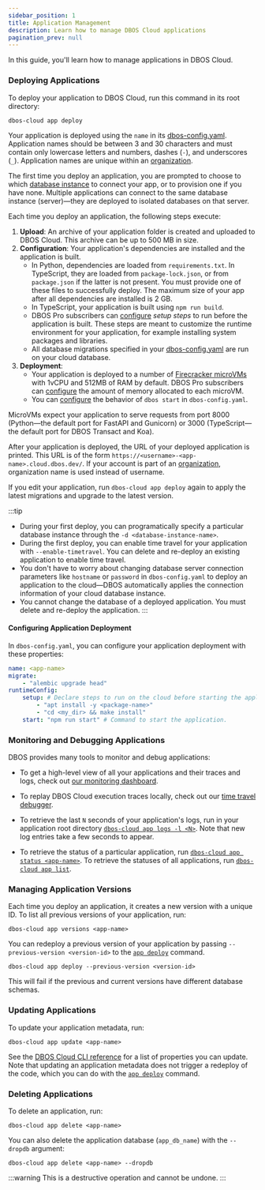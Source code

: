 ```yaml
---
sidebar_position: 1
title: Application Management
description: Learn how to manage DBOS Cloud applications
pagination_prev: null
---
```


In this guide, you'll learn how to manage applications in DBOS Cloud.


### Deploying Applications

To deploy your application to DBOS Cloud, run this command in its root directory:

```shell
dbos-cloud app deploy
```

Your application is deployed using the `name` in its [dbos-config.yaml](#configuring-application-deployment).
Application names should be between 3 and 30 characters and must contain only lowercase letters and numbers, dashes (`-`), and underscores (`_`). Application names are unique within an [organization](account-management#organization-management).

The first time you deploy an application, you are prompted to choose to which [database instance](../cloud-tutorials/database-management.md) to connect your app, or to provision one if you have none.
Multiple applications can connect to the same database instance (server)&mdash;they are deployed to isolated databases on that server.

Each time you deploy an application, the following steps execute:

1. **Upload**: An archive of your application folder is created and uploaded to DBOS Cloud. This archive can be up to 500 MB in size.
2. **Configuration**: Your application's dependencies are installed and the application is built.
    - In Python, dependencies are loaded from `requirements.txt`. In TypeScript, they are loaded from `package-lock.json`, or from `package.json` if the latter is not present. You must provide one of these files to successfully deploy. The maximum size of your app after all dependencies are installed is 2 GB.
    - In TypeScript, your application is built using `npm run build`.
    - DBOS Pro subscribers can [configure](#configuring-application-deployment) _setup steps_ to run before the application is built. These steps are meant to customize the runtime environment for your application, for example installing system packages and libraries.
    - All database migrations specified in your [dbos-config.yaml](#configuring-application-deployment) are run on your cloud database.
3. **Deployment**:
    - Your application is deployed to a number of [Firecracker microVMs](https://firecracker-microvm.github.io/) with 1vCPU and 512MB of RAM by default. DBOS Pro subscribers can [configure](../cloud-tutorials/cloud-cli#dbos-cloud-app-update) the amount of memory allocated to each microVM.
    - You can [configure](#configuring-application-deployment) the behavior of `dbos start` in `dbos-config.yaml`.

MicroVMs expect your application to serve requests from port 8000 (Python&mdash;the default port for FastAPI and Gunicorn) or 3000 (TypeScript&mdash;the default port for DBOS Transact and Koa).

After your application is deployed, the URL of your deployed application is printed.
This URL is of the form `https://<username>-<app-name>.cloud.dbos.dev/`.
If your account is part of an [organization](./account-management.md#organization-management), organization name is used instead of username.

If you edit your application, run `dbos-cloud app deploy` again to apply the latest migrations and upgrade to the latest version.

:::tip
* During your first deploy, you can programatically specify a particular database instance through the `-d <database-instance-name>`.
* During the first deploy, you can enable time travel for your application with `--enable-timetravel`. You can delete and re-deploy an existing application to enable time travel.
* You don't have to worry about changing database server connection parameters like `hostname` or `password` in `dbos-config.yaml` to deploy an application to the cloud&#8212;DBOS automatically applies the connection information of your cloud database instance.
* You cannot change the database of a deployed application. You must delete and re-deploy the application.
:::

#### Configuring Application Deployment
In `dbos-config.yaml`, you can configure your application deployment with these properties:
```yaml
name: <app-name>
migrate:
    - "alembic upgrade head"
runtimeConfig:
    setup: # Declare steps to run on the cloud before starting the application
        - "apt install -y <package-name>"
        - "cd <my_dir> && make install"
    start: "npm run start" # Command to start the application.
```

### Monitoring and Debugging Applications

DBOS provides many tools to monitor and debug applications:

- To get a high-level view of all your applications and their traces and logs, check out [our monitoring dashboard](./monitoring-dashboard).

- To replay DBOS Cloud execution traces locally, check out our [time travel debugger](./timetravel-debugging).

- To retrieve the last `N` seconds of your application's logs, run in your application root directory [`dbos-cloud app logs -l <N>`](../cloud-tutorials/cloud-cli.md#dbos-cloud-app-logs). Note that new log entries take a few seconds to appear.

- To retrieve the status of a particular application, run [`dbos-cloud app status <app-name>`](../cloud-tutorials/cloud-cli.md#dbos-cloud-app-status). To retrieve the statuses of all applications, run [`dbos-cloud app list`](../cloud-tutorials/cloud-cli.md#dbos-cloud-app-list).

### Managing Application Versions

Each time you deploy an application, it creates a new version with a unique ID.
To list all previous versions of your application, run:

```
dbos-cloud app versions <app-name>
```

You can redeploy a previous version of your application by passing `--previous-version <version-id>` to the [`app deploy`](../cloud-tutorials/cloud-cli.md#dbos-cloud-app-deploy) command.

```shell
dbos-cloud app deploy --previous-version <version-id>
```

This will fail if the previous and current versions have different database schemas.

### Updating Applications

To update your application metadata, run:

```shell
dbos-cloud app update <app-name>
```

See the [DBOS Cloud CLI reference](../cloud-tutorials/cloud-cli.md#dbos-cloud-app-update) for a list of properties you can update. Note that updating an application metadata does not trigger a redeploy of the code, which you can do with the [`app deploy`](../cloud-tutorials/cloud-cli.md#dbos-cloud-app-deploy) command.

### Deleting Applications

To delete an application, run:

```shell
dbos-cloud app delete <app-name>
```

You can also delete the application database (`app_db_name`) with the `--dropdb` argument:

```shell
dbos-cloud app delete <app-name> --dropdb
```


:::warning
This is a destructive operation and cannot be undone.
:::
